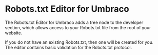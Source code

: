 # Robots.txt Editor for Umbraco

The Robots.txt Editor for Umbraco adds a tree node to the developer section, which allows access to your Robots.txt file from the root of your website.

If you do not have an existing Robots.txt, then one will be created for you. The editor contains basic validation for the Robots.txt protocol.